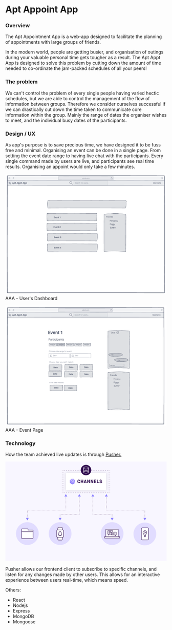 # Apt Appoint App

### Overview
The Apt Appointment App is a web-app designed to facilitate the planning of appointments with
large groups of friends. 

In the modern world, people are getting busier, and organisation of outings during your valuable 
personal time gets tougher as a result. The Apt Appt App is designed to solve this problem by 
cutting down the amount of time needed to co-ordinate the jam-packed schedules of all your peers!


### The problem

We can't control the problem of every single people having varied hectic schedules, but we are able
to control the management of the flow of information between groups. Therefore we consider ourselves 
successful if we can drastically cut down the time taken to communicate core information within the 
group. Mainly the range of dates the organiser wishes to meet, and the individual busy dates of the 
participants.



### Design / UX

As app's purpose is to save precious time, we have designed it to be fuss free and minimal. Organising
an event can be done in a single page. From setting the event date range to having live chat with the 
participants. Every single command made by users are live, and participants see real time results.
Organising an appoint would only take a few minutes.


![Alt text](readme-images/aaa-dashboard.png?raw=true "Dashboard")
AAA - User's Dashboard

![Alt text](readme-images/aaa-event-page.png?raw=true "Eventpage")
AAA - Event Page


### Technology

How the team achieved live updates is through [Pusher.](http://www.google.com)

![Alt text](readme-images/hero_howitworks.png?raw=true "Eventpage")

Pusher allows our frontend client to subscribe to specific channels, and listen for any changes made by
other users. This allows for an interactive experience between users real-time, which means speed.


Others:

- React
- Nodejs
- Express
- MongoDB
- Mongoose
